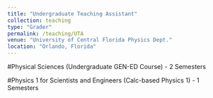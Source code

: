 ```yaml
---
title: "Undergraduate Teaching Assistant"
collection: teaching
type: "Grader"
permalink: /teaching/UTA
venue: "University of Central Florida Physics Dept."
location: "Orlando, Florida"
---
```


#Physical Sciences (Undergraduate GEN-ED Course) - 2 Semesters

#Physics 1 for Scientists and Engineers (Calc-based Physics 1) - 1 Semesters
